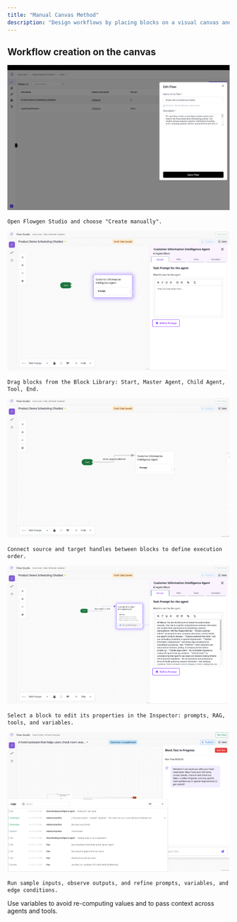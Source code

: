 ```yaml
---
title: "Manual Canvas Method"
description: "Design workflows by placing blocks on a visual canvas and connecting them with edges."
---
```


## Workflow creation on the canvas

<Steps>
  <Step title="Create a new flow">
    <img
      src="/Create-a-new-flow.png"
      alt="New Flow Pn"
      title="New Flow Pn"
      style={{ width:"73%" }}
    />

    Open Flowgen Studio and choose "Create manually".
  </Step>
  <Step title="Add blocks">
    <img
      src="/Manual-Agent-1.png"
      alt="Manual Agent 1 Pn"
      title="Manual Agent 1 Pn"
      style={{ width:"72%" }}
    />

    Drag blocks from the Block Library: Start, Master Agent, Child Agent, Tool, End.
  </Step>
  <Step title="Connect with edges">
    <img
      src="/Manual-Agent-2.png"
      alt="Manual Agent 2 Pn"
      title="Manual Agent 2 Pn"
      style={{ width:"73%" }}
    />

    Connect source and target handles between blocks to define execution order.
  </Step>
  <Step title="Configure blocks">
    <img
      src="/Manual-Agent-3.png"
      alt="Manual Agent 3 Pn"
      title="Manual Agent 3 Pn"
      style={{ width:"73%" }}
    />

    Select a block to edit its properties in the Inspector: prompts, RAG, tools, and variables.
  </Step>
  <Step title="Test and iterate">
    <img
      src="/test-agent1.png"
      alt="Test Agent Pn"
      style={{ width:"74%" }}
      title=""
    />

    Run sample inputs, observe outputs, and refine prompts, variables, and edge conditions.
  </Step>
</Steps>

<Tip>
  Use variables to avoid re-computing values and to pass context across agents and tools.
</Tip>